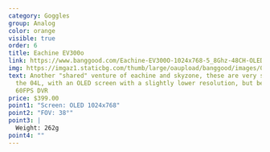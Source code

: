 ```yaml
---
category: Goggles
group: Analog
color: orange
visible: true
order: 6
title: Eachine EV300o
link: https://www.banggood.com/Eachine-EV300O-1024x768-5_8Ghz-48CH-OLED-HD-3D-FPV-Goggles-Diversity-RX-Built-in-DVR-60fps-Headtracker-Focal-Adjustable-for-RC-Racing-Drone-p-1705594.html
img: https://imgaz1.staticbg.com/thumb/large/oaupload/banggood/images/0C/5F/a650dde4-cac7-40e0-b1d6-afb0f895e0dd.jpg.webp
text: Another "shared" venture of eachine and skyzone, these are very similar to
  the 04L, with an OLED screen with a slightly lower resolution, but better
  60FPS DVR
price: $399.00
point1: "Screen: OLED 1024x768"
point2: "FOV: 38°"
point3: |
  Weight: 262g
point4: ""
---
```

